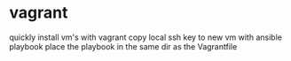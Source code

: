 # vagrant
quickly install vm's with vagrant
copy local ssh key to new vm with ansible playbook
place the playbook in the same dir as the Vagrantfile
